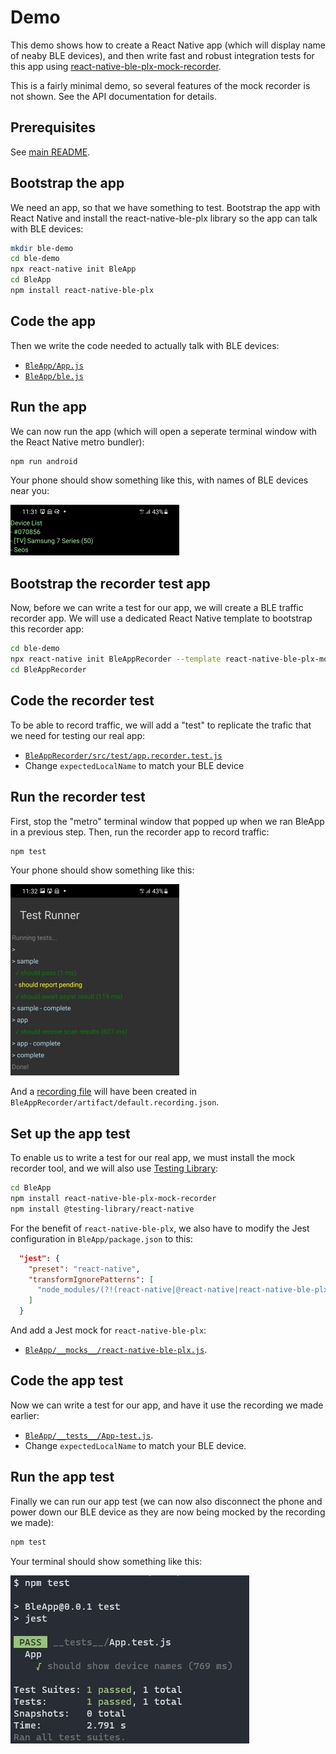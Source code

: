 # Demo

This demo shows how to create a React Native app (which will display name of neaby BLE devices),
and then write fast and robust integration tests for this app using [react-native-ble-plx-mock-recorder](https://www.npmjs.com/package/react-native-ble-plx-mock-recorder/).

This is a fairly minimal demo, so several features of the mock recorder is not shown. See the API documentation for details.

## Prerequisites

See [main README](../README.md#prerequisites).

## Bootstrap the app

We need an app, so that we have something to test. Bootstrap the app with React Native and install the react-native-ble-plx library so the app can talk with BLE devices:

```bash
mkdir ble-demo
cd ble-demo
npx react-native init BleApp
cd BleApp
npm install react-native-ble-plx
```

## Code the app

Then we write the code needed to actually talk with BLE devices:

- [`BleApp/App.js`](./BleApp/App.js)
- [`BleApp/ble.js`](./BleApp/ble.js)

## Run the app

We can now run the app (which will open a seperate terminal window with the React Native metro bundler):

```bash
npm run android
```

Your phone should show something like this, with names of BLE devices near you:

![](./images/bleApp.png)

## Bootstrap the recorder test app

Now, before we can write a test for our app, we will create a BLE traffic recorder app. We will use a dedicated React Native template to bootstrap this recorder app:

```bash
cd ble-demo
npx react-native init BleAppRecorder --template react-native-ble-plx-mocha-template
cd BleAppRecorder
```

## Code the recorder test

To be able to record traffic, we will add a "test" to replicate the trafic that we need for testing our real app:

- [`BleAppRecorder/src/test/app.recorder.test.js`](./BleAppRecorder/src/test/app.recorder.test.js)
- Change `expectedLocalName` to match your BLE device

## Run the recorder test

First, stop the "metro" terminal window that popped up when we ran BleApp in a previous step. Then, run the recorder app to record traffic:

```bash
npm test
```

Your phone should show something like this:

![](./images/bleAppRecorder.png)

And a [recording file](./BleAppRecorder/artifact/default.recording.json) will have been created in `BleAppRecorder/artifact/default.recording.json`.

## Set up the app test

To enable us to write a test for our real app, we must install the mock recorder tool, and we will also use [Testing Library](https://testing-library.com/):

```bash
cd BleApp
npm install react-native-ble-plx-mock-recorder
npm install @testing-library/react-native
```

For the benefit of `react-native-ble-plx`, we also have to modify the Jest configuration in `BleApp/package.json` to this:

```json
  "jest": {
    "preset": "react-native",
    "transformIgnorePatterns": [
      "node_modules/(?!(react-native|@react-native|react-native-ble-plx|react-native-ble-plx-mock-recorder)/)"
    ]
  }
```

And add a Jest mock for `react-native-ble-plx`:

- [`BleApp/__mocks__/react-native-ble-plx.js`](./BleApp/__mocks__/react-native-ble-plx.js).

## Code the app test

Now we can write a test for our app, and have it use the recording we made earlier:

- [`BleApp/__tests__/App-test.js`](./BleApp/__tests__/App-test.js).
- Change `expectedLocalName` to match your BLE device.

## Run the app test

Finally we can run our app test (we can now also disconnect the phone and power down our BLE device as they are now being mocked by the recording we made):

```bash
npm test
```

Your terminal should show something like this:

![](./images/App-test.png)

